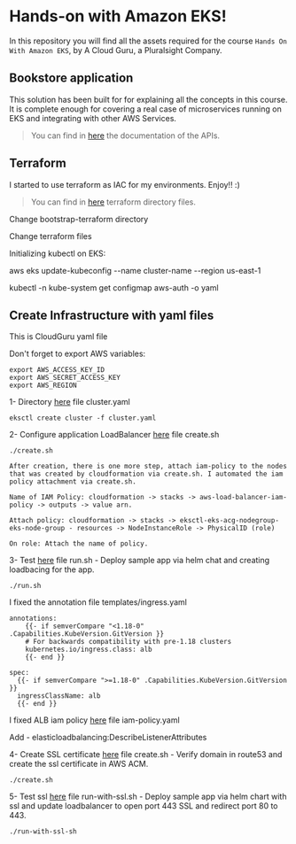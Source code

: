 # Hands-on with Amazon EKS!

In this repository you will find all the assets required for the course `Hands On With Amazon EKS`, by A Cloud Guru, a Pluralsight Company.


## Bookstore application

This solution has been built for for explaining all the concepts in this course. It is complete enough for covering a real case of microservices running on EKS and integrating with other AWS Services.

> You can find in [here](_docs/api.md) the documentation of the APIs.


## Terraform

I started to use terraform as IAC for my environments. Enjoy!! :)

> You can find in [here](terraform) terraform directory files.

Change bootstrap-terraform directory

Change terraform files

Initializing kubectl on EKS:

aws eks update-kubeconfig --name cluster-name --region us-east-1

kubectl -n kube-system get configmap aws-auth -o yaml

## Create Infrastructure with yaml files

This is CloudGuru yaml file 

Don't forget to export AWS variables:
```
export AWS_ACCESS_KEY_ID
export AWS_SECRET_ACCESS_KEY
export AWS_REGION
```

1- Directory [here](Infrastructure/eksctl/01-initial-cluster) file cluster.yaml

```eksctl create cluster -f cluster.yaml```

2- Configure application LoadBalancer [here](Infrastructure/k8s-tooling/load-balancer-controller) file create.sh

```./create.sh```

```
After creation, there is one more step, attach iam-policy to the nodes that was created by cloudformation via create.sh. I automated the iam policy attachment via create.sh.

Name of IAM Policy: cloudformation -> stacks -> aws-load-balancer-iam-policy -> outputs -> value arn.

Attach policy: cloudformation -> stacks -> eksctl-eks-acg-nodegroup-eks-node-group - resources -> NodeInstanceRole -> PhysicalID (role)

On role: Attach the name of policy.
```

3- Test [here](Infrastructure/k8s-tooling/load-balancer-controller/test) file run.sh - Deploy sample app via helm chat and creating loadbacing for the app.

```./run.sh```

I fixed the annotation file templates/ingress.yaml
```  
annotations:
    {{- if semverCompare "<1.18-0" .Capabilities.KubeVersion.GitVersion }}
    # For backwards compatibility with pre-1.18 clusters
    kubernetes.io/ingress.class: alb
    {{- end }}

spec:
  {{- if semverCompare ">=1.18-0" .Capabilities.KubeVersion.GitVersion }}
  ingressClassName: alb
  {{- end }}
```
  
I fixed ALB iam policy [here](Infrastructure/k8s-tooling/load-balancer-controller) file iam-policy.yaml

Add - elasticloadbalancing:DescribeListenerAttributes

4- Create SSL certificate [here](Infrastructure/cloudformation/ssl-certificate) file create.sh - Verify domain in route53 and create the ssl certificate in AWS ACM.

```./create.sh```

5- Test ssl [here](Infrastructure/k8s-tooling/load-balancer-controller/test) file run-with-ssl.sh - Deploy sample app via helm chart with ssl and update loadbalancer to open port 443 SSL and redirect port 80 to 443.

```./run-with-ssl-sh```
